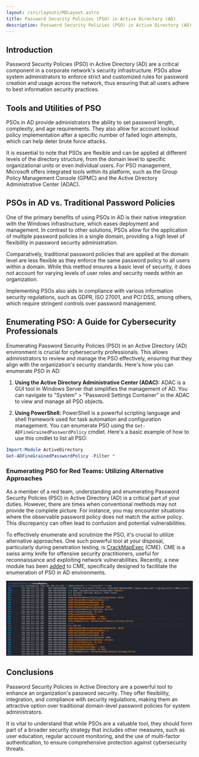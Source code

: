 ```yaml
---
layout: /src/layouts/MDLayout.astro
title: Password Security Policies (PSO) in Active Directory (AD)
description: Password Security Policies (PSO) in Active Directory (AD) are a critical component in a corporate network's security infrastructure. PSOs allow system administrators to enforce strict and customized rules for password creation and usage across the network, thus ensuring that all users adhere to best information security practices.
---
```

## Introduction

Password Security Policies (PSO) in Active Directory (AD) are a critical component in a corporate network's security infrastructure. PSOs allow system administrators to enforce strict and customized rules for password creation and usage across the network, thus ensuring that all users adhere to best information security practices.

## Tools and Utilities of PSO

PSOs in AD provide administrators the ability to set password length, complexity, and age requirements. They also allow for account lockout policy implementation after a specific number of failed login attempts, which can help deter brute force attacks.

It is essential to note that PSOs are flexible and can be applied at different levels of the directory structure, from the domain level to specific organizational units or even individual users. For PSO management, Microsoft offers integrated tools within its platform, such as the Group Policy Management Console (GPMC) and the Active Directory Administrative Center (ADAC).

## PSOs in AD vs. Traditional Password Policies

One of the primary benefits of using PSOs in AD is their native integration with the Windows infrastructure, which eases deployment and management. In contrast to other solutions, PSOs allow for the application of multiple password policies in a single domain, providing a high level of flexibility in password security administration.

Comparatively, traditional password policies that are applied at the domain level are less flexible as they enforce the same password policy to all users within a domain. While this method ensures a basic level of security, it does not account for varying levels of user roles and security needs within an organization.

Implementing PSOs also aids in compliance with various information security regulations, such as GDPR, ISO 27001, and PCI DSS, among others, which require stringent controls over password management.


## Enumerating PSO: A Guide for Cybersecurity Professionals

Enumerating Password Security Policies (PSO) in an Active Directory (AD) environment is crucial for cybersecurity professionals. This allows administrators to review and manage the PSO effectively, ensuring that they align with the organization's security standards. Here's how you can enumerate PSO in AD:

1. **Using the Active Directory Administrative Center (ADAC):** ADAC is a GUI tool in Windows Server that simplifies the management of AD. You can navigate to "System" > "Password Settings Container" in the ADAC to view and manage all PSO objects.
    
2. **Using PowerShell:** PowerShell is a powerful scripting language and shell framework used for task automation and configuration management. You can enumerate PSO using the `Get-ADFineGrainedPasswordPolicy` cmdlet. Here's a basic example of how to use this cmdlet to list all PSO:
    
```powershell
Import-Module ActiveDirectory
Get-ADFineGrainedPasswordPolicy -Filter *
```


###  Enumerating PSO for Red Teams: Utilizing Alternative Approaches

As a member of a red team, understanding and enumerating Password Security Policies (PSO) in Active Directory (AD) is a critical part of your duties. However, there are times when conventional methods may not provide the complete picture. For instance, you may encounter situations where the observable password policy does not match the active policy. This discrepancy can often lead to confusion and potential vulnerabilities.

To effectively enumerate and scrutinize the PSO, it's crucial to utilize alternative approaches. One such powerful tool at your disposal, particularly during penetration testing, is <a href="https://github.com/mpgn/CrackMapExec" >CrackMapExec</a> (CME). CME is a swiss army knife for offensive security practitioners, useful for reconnaissance and exploiting network vulnerabilities. Recently, a new module has been <a href="https://github.com/mpgn/CrackMapExec/pull/3">added</a> to CME, specifically designed to facilitate the enumeration of PSO in AD environments.

![Module executed](/static/blog/img/pso_cme.png)

## Conclusions

Password Security Policies in Active Directory are a powerful tool to enhance an organization's password security. They offer flexibility, integration, and compliance with security regulations, making them an attractive option over traditional domain-level password policies for system administrators.

It is vital to understand that while PSOs are a valuable tool, they should form part of a broader security strategy that includes other measures, such as user education, regular account monitoring, and the use of multi-factor authentication, to ensure comprehensive protection against cybersecurity threats.
